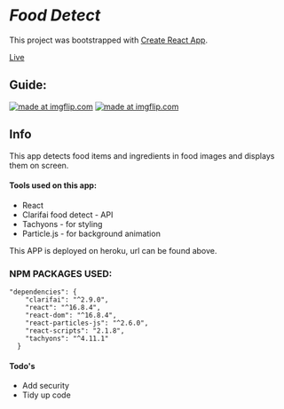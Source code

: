 # ***Food Detect***

This project was bootstrapped with [Create React App](https://github.com/facebook/create-react-app).

[Live](https://mysterious-sands-38691.herokuapp.com/)

## Guide: 

<a href="https://imgflip.com/gif/32nzjg"><img src="https://i.imgflip.com/32nzjg.gif" title="made at imgflip.com"/></a>
<a href="https://imgflip.com/gif/32nzw0"><img src="https://i.imgflip.com/32nzw0.gif" title="made at imgflip.com"/></a>


## Info

This app detects food items and ingredients in food images and displays them on screen.

#### Tools used on this app: 

* React 
* Clarifai food detect - API
* Tachyons - for styling
* Particle.js - for background animation

This APP is deployed on heroku, url can be found above. 

### NPM PACKAGES USED: 

	"dependencies": {
	    "clarifai": "^2.9.0",
	    "react": "^16.8.4",
	    "react-dom": "^16.8.4",
	    "react-particles-js": "^2.6.0",
	    "react-scripts": "2.1.8",
	    "tachyons": "^4.11.1"
	  }

#### Todo's 

- Add security
- Tidy up code 



